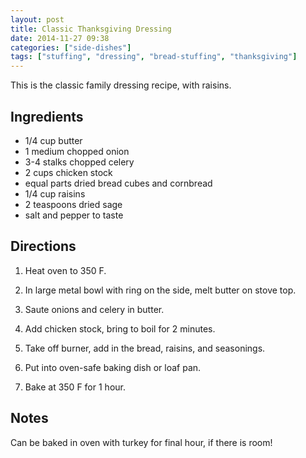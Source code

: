 ```yaml
---
layout: post
title: Classic Thanksgiving Dressing
date: 2014-11-27 09:38
categories: ["side-dishes"]
tags: ["stuffing", "dressing", "bread-stuffing", "thanksgiving"]
---
```

This is the classic family dressing recipe, with raisins.

## Ingredients

* 1/4 cup butter
* 1 medium chopped onion
* 3-4 stalks chopped celery
* 2 cups chicken stock
* equal parts dried bread cubes and cornbread
* 1/4 cup raisins
* 2 teaspoons dried sage
* salt and pepper to taste

## Directions

1. Heat oven to 350 F.

2. In large metal bowl with ring on the side, melt butter on stove top.

3. Saute onions and celery in butter.

4. Add chicken stock, bring to boil for 2 minutes.

5. Take off burner, add in the bread, raisins, and seasonings.

6. Put into oven-safe baking dish or loaf pan.

7. Bake at 350 F for 1 hour.


## Notes

Can be baked in oven with turkey for final hour, if there is room!



